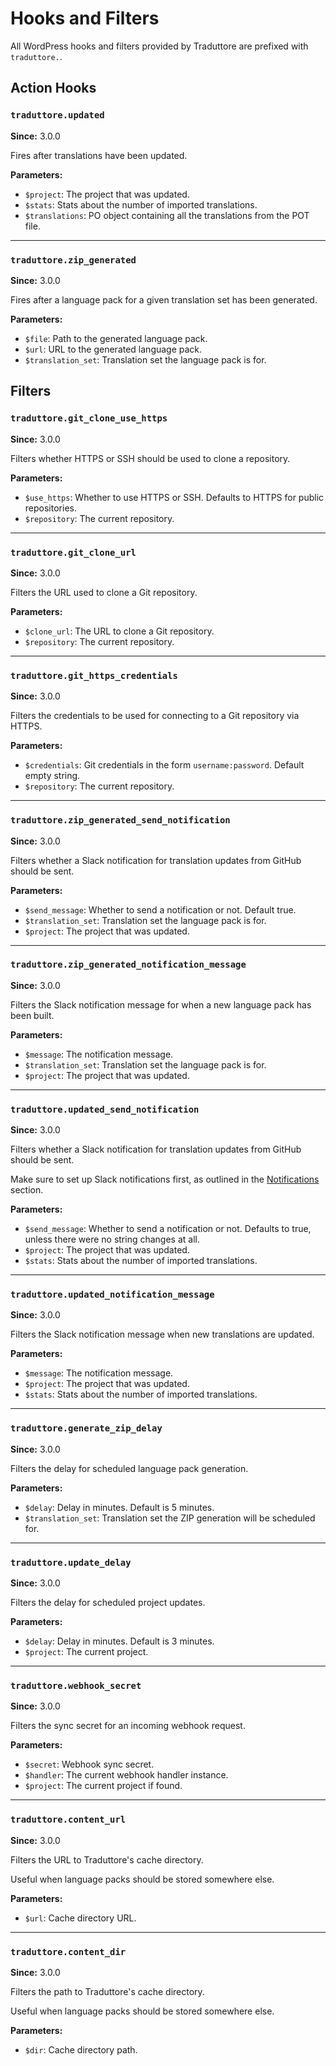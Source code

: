 # Hooks and Filters

All WordPress hooks and filters provided by Traduttore are prefixed with `traduttore.`.

## Action Hooks

### `traduttore.updated`

**Since:** 3.0.0

Fires after translations have been updated.

**Parameters:**

* `$project`: The project that was updated.
* `$stats`: Stats about the number of imported translations.
* `$translations`: PO object containing all the translations from the POT file.

----

### `traduttore.zip_generated`

**Since:** 3.0.0

Fires after a language pack for a given translation set has been generated.

**Parameters:**

* `$file`: Path to the generated language pack.
* `$url`: URL to the generated language pack.
* `$translation_set`: Translation set the language pack is for.

## Filters

### `traduttore.git_clone_use_https`

**Since:** 3.0.0

Filters whether HTTPS or SSH should be used to clone a repository.

**Parameters:**

* `$use_https`: Whether to use HTTPS or SSH. Defaults to HTTPS for public repositories.
* `$repository`: The current repository.

----

### `traduttore.git_clone_url`

**Since:** 3.0.0

Filters the URL used to clone a Git repository.

**Parameters:**

* `$clone_url`: The URL to clone a Git repository.
* `$repository`: The current repository.

----

### `traduttore.git_https_credentials`

**Since:** 3.0.0

Filters the credentials to be used for connecting to a Git repository via HTTPS.

**Parameters:**

* `$credentials`: Git credentials in the form `username:password`. Default empty string.
* `$repository`: The current repository.

----

### `traduttore.zip_generated_send_notification`

**Since:** 3.0.0

Filters whether a Slack notification for translation updates from GitHub should be sent.

**Parameters:**

* `$send_message`: Whether to send a notification or not. Default true.
* `$translation_set`: Translation set the language pack is for.
* `$project`: The project that was updated.

----

### `traduttore.zip_generated_notification_message`

**Since:** 3.0.0

Filters the Slack notification message for when a new language pack has been built.

**Parameters:**

* `$message`: The notification message.
* `$translation_set`: Translation set the language pack is for.
* `$project`: The project that was updated.

----

### `traduttore.updated_send_notification`

**Since:** 3.0.0

Filters whether a Slack notification for translation updates from GitHub should be sent.

Make sure to set up Slack notifications first, as outlined in the [Notifications](notifications.md) section.

**Parameters:**

* `$send_message`: Whether to send a notification or not. Defaults to true, unless there were no string changes at all.
* `$project`: The project that was updated.
* `$stats`: Stats about the number of imported translations.

----

### `traduttore.updated_notification_message`

**Since:** 3.0.0

Filters the Slack notification message when new translations are updated.

**Parameters:**

* `$message`: The notification message.
* `$project`: The project that was updated.
* `$stats`: Stats about the number of imported translations.

----

### `traduttore.generate_zip_delay`

**Since:** 3.0.0

Filters the delay for scheduled language pack generation.

**Parameters:**

* `$delay`: Delay in minutes. Default is 5 minutes.
* `$translation_set`: Translation set the ZIP generation will be scheduled for.

----

### `traduttore.update_delay`

**Since:** 3.0.0

Filters the delay for scheduled project updates.

**Parameters:**

* `$delay`: Delay in minutes. Default is 3 minutes.
* `$project`: The current project.

----

### `traduttore.webhook_secret`

**Since:** 3.0.0

Filters the sync secret for an incoming webhook request.

**Parameters:**

* `$secret`: Webhook sync secret.
* `$handler`: The current webhook handler instance.
* `$project`: The current project if found.

----

### `traduttore.content_url`

**Since:** 3.0.0

Filters the URL to Traduttore's cache directory.

Useful when language packs should be stored somewhere else.

**Parameters:**

* `$url`: Cache directory URL.

----

### `traduttore.content_dir`

**Since:** 3.0.0

Filters the path to Traduttore's cache directory.

Useful when language packs should be stored somewhere else.

**Parameters:**

* `$dir`: Cache directory path.
